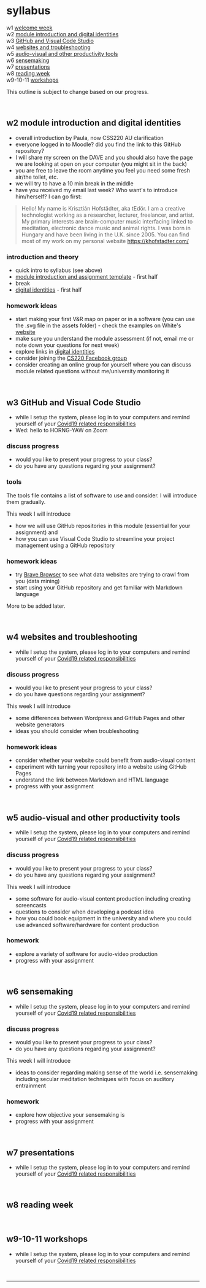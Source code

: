 # syllabus

w1 [welcome week](#w1-welcome-week)  
w2 [module introduction and digital identities](#w2-module-introduction-and-digital-identities)  
w3 [GitHub and Visual Code Studio](#w3-github-and-visual-code-studio)  
w4 [websites and troubleshooting](#w4-websites-and-troubleshooting)  
w5 [audio-visual and other productivity tools](#w5-audio-visual-and-other-productivity-tools)  
w6 [sensemaking](#w6-sensemaking)  
w7 [presentations](#w7-presentations)  
w8 [reading week](#w8-reading-week)  
w9-10-11 [workshops](#w9-10-11-workshops)

This outline is subject to change based on our progress.

<br>

## w2 module introduction and digital identities
- overall introduction by Paula, now CSS220 AU clarification
- everyone logged in to Moodle? did you find the link to this GitHub repository?
- I will share my screen on the DAVE and you should also have the page we are looking at open on your computer (you might sit in the back)
- you are free to leave the room anytime you feel you need some fresh air/the toilet, etc. 
- we will try to have a 10 min break in the middle
- have you received my email last week? Who want's to introduce him/herself? I can go first:

> Hello! My name is Krisztián Hofstädter, aka tEdör. I am a creative technologist working as a researcher, lecturer, freelancer, and artist. My primary interests are brain-computer music interfacing linked to meditation, electronic dance music and animal rights. I was born in Hungary and have been living in the U.K. since 2005. You can find most of my work on my personal website https://khofstadter.com/

### introduction and theory
- quick intro to syllabus (see above)
- [module introduction and assignment template](README.md) - first half
- break
- [digital identities](digital-identities.md) - first half

### homework ideas
- start making your first V&R map on paper or in a software (you can use the .svg file in the assets folder) - check the examples on White's [website](http://daveowhite.com/vandr/vr-mapping/)
- make sure you understand the module assessment (if not, email me or note down your questions for next week)
- explore links in [digital identities](digital-identities.md)
- consider joining the [CS220 Facebook group](https://www.facebook.com/groups/400596074925260) 
- consider creating an online group for yourself where you can discuss module related questions without me/university monitoring it

<br>

## w3 GitHub and Visual Code Studio
- while I setup the system, please log in to your computers and remind yourself of your [Covid19 related responsibilities](assets/doc/covid-reminder.md)
- Wed: hello to HORNG-YAW on Zoom

### discuss progress
- would you like to present your progress to your class?
- do you have any questions regarding your assignment?

### tools
The tools file contains a list of software to use and consider. I will introduce them gradually. 

This week I will introduce 
- how we will use GitHub repositories in this module (essential for your assignment) and 
- how you can use Visual Code Studio to streamline your project management using a GitHub repository

### homework ideas
- try [Brave Browser](https://brave.com/) to see what data websites are trying to crawl from you (data mining)
- start using your GitHub repository and get familiar with Markdown language

More to be added later.

<br>

## w4 websites and troubleshooting
- while I setup the system, please log in to your computers and remind yourself of your [Covid19 related responsibilities](assets/doc/covid-reminder.md)

### discuss progress
- would you like to present your progress to your class?
- do you have questions regarding your assignment?

This week I will introduce 
- some differences between Wordpress and GitHub Pages and other website generators
- ideas you should consider when troubleshooting 

### homework ideas
- consider whether your website could benefit from audio-visual content
- experiment with turning your repository into a website using GitHub Pages
- understand the link between Markdown and HTML language
- progress with your assignment

<br>

## w5 audio-visual and other productivity tools
- while I setup the system, please log in to your computers and remind yourself of your [Covid19 related responsibilities](assets/doc/covid-reminder.md)

### discuss progress
- would you like to present your progress to your class?
- do you have any questions regarding your assignment?

This week I will introduce 
- some software for audio-visual content production including creating screencasts
- questions to consider when developing a podcast idea
- how you could book equipment in the university and where you could use advanced software/hardware for content production

### homework
- explore a variety of software for audio-video production
- progress with your assignment

<br>

## w6 sensemaking
- while I setup the system, please log in to your computers and remind yourself of your [Covid19 related responsibilities](assets/doc/covid-reminder.md)

### discuss progress
- would you like to present your progress to your class?
- do you have any questions regarding your assignment?

This week I will introduce 
- ideas to consider regarding making sense of the world i.e. sensemaking including secular meditation techniques with focus on auditory entrainment

### homework
- explore how objective your sensemaking is
- progress with your assignment

<br>

## w7 presentations
- while I setup the system, please log in to your computers and remind yourself of your [Covid19 related responsibilities](assets/doc/covid-reminder.md)


<br>

## w8 reading week


<br>

## w9-10-11 workshops
- while I setup the system, please log in to your computers and remind yourself of your [Covid19 related responsibilities](assets/doc/covid-reminder.md)

<br>

---
<!--
## Ideas to discuss
### Self-assessment
#### Invoicing
### Thinking slowly
https://mattgemmell.com/thinking-slowly/
### mailing list
-->
